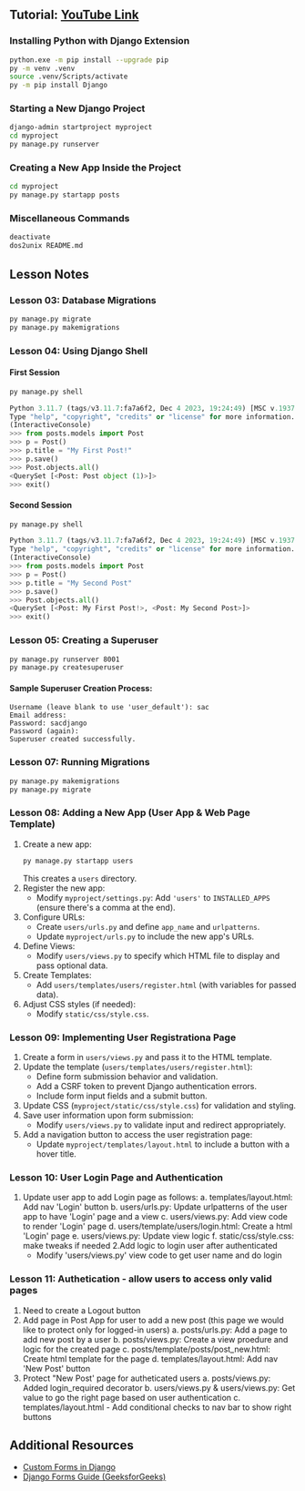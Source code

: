 ## Tutorial: [YouTube Link](https://www.youtube.com/watch?v=Rp5vd34d-z4)

### Installing Python with Django Extension
```sh
python.exe -m pip install --upgrade pip
py -m venv .venv
source .venv/Scripts/activate
py -m pip install Django
```

### Starting a New Django Project
```sh
django-admin startproject myproject
cd myproject
py manage.py runserver
```

### Creating a New App Inside the Project
```sh
cd myproject
py manage.py startapp posts
```

### Miscellaneous Commands
```sh
deactivate
dos2unix README.md
```

## Lesson Notes

### Lesson 03: Database Migrations
```sh
py manage.py migrate
py manage.py makemigrations
```

### Lesson 04: Using Django Shell
#### First Session
```sh
py manage.py shell
```
```python
Python 3.11.7 (tags/v3.11.7:fa7a6f2, Dec 4 2023, 19:24:49) [MSC v.1937 64 bit (AMD64)] on win32
Type "help", "copyright", "credits" or "license" for more information.
(InteractiveConsole)
>>> from posts.models import Post
>>> p = Post()
>>> p.title = "My First Post!"
>>> p.save()
>>> Post.objects.all()
<QuerySet [<Post: Post object (1)>]>
>>> exit()
```

#### Second Session
```sh
py manage.py shell
```
```python
Python 3.11.7 (tags/v3.11.7:fa7a6f2, Dec 4 2023, 19:24:49) [MSC v.1937 64 bit (AMD64)] on win32
Type "help", "copyright", "credits" or "license" for more information.
(InteractiveConsole)
>>> from posts.models import Post
>>> p = Post()
>>> p.title = "My Second Post"
>>> p.save()
>>> Post.objects.all()
<QuerySet [<Post: My First Post!>, <Post: My Second Post>]>
>>> exit()
```

### Lesson 05: Creating a Superuser
```sh
py manage.py runserver 8001
py manage.py createsuperuser
```
#### Sample Superuser Creation Process:
```
Username (leave blank to use 'user_default'): sac
Email address:
Password: sacdjango
Password (again):
Superuser created successfully.
```

### Lesson 07: Running Migrations
```sh
py manage.py makemigrations
py manage.py migrate
```

### Lesson 08: Adding a New App (User App & Web Page Template)
1. Create a new app:
   ```sh
   py manage.py startapp users
   ```
   This creates a `users` directory.
2. Register the new app:
   - Modify `myproject/settings.py`: Add `'users'` to `INSTALLED_APPS` (ensure there's a comma at the end).
3. Configure URLs:
   - Create `users/urls.py` and define `app_name` and `urlpatterns`.
   - Update `myproject/urls.py` to include the new app's URLs.
4. Define Views:
   - Modify `users/views.py` to specify which HTML file to display and pass optional data.
5. Create Templates:
   - Add `users/templates/users/register.html` (with variables for passed data).
6. Adjust CSS styles (if needed):
   - Modify `static/css/style.css`.

### Lesson 09: Implementing User Registrationa Page
1. Create a form in `users/views.py` and pass it to the HTML template.
2. Update the template (`users/templates/users/register.html`):
   - Define form submission behavior and validation.
   - Add a CSRF token to prevent Django authentication errors.
   - Include form input fields and a submit button.
3. Update CSS (`myproject/static/css/style.css`) for validation and styling.
4. Save user information upon form submission:
   - Modify `users/views.py` to validate input and redirect appropriately.
5. Add a navigation button to access the user registration page:
   - Update `myproject/templates/layout.html` to include a button with a hover title.

### Lesson 10: User Login Page and Authentication
1. Update user app to add Login page as follows:
   a. templates/layout.html: Add nav 'Login' button
   b. users/urls.py: Update urlpatterns of the user app to have 'Login' page and a view
   c. users/views.py: Add view code to render 'Login' page
   d. users/template/users/login.html:  Create a html 'Login' page
   e. users/views.py: Update view logic
   f. static/css/style.css: make tweaks if needed
2.Add logic to login user after authenticated
   - Modify 'users/views.py' view code to get user name and do login

### Lesson 11: Authetication - allow users to access only valid pages
1. Need to create a Logout button
2. Add page in Post App for user to add a new post
   (this page we would like to protect only for logged-in users)
   a. posts/urls.py: Add a page to add new post by a user
   b. posts/views.py: Create a view proedure and logic for the created page
   c. posts/template/posts/post_new.html:  Create html template for the page
   d. templates/layout.html: Add nav 'New Post' button
3. Protect "New Post' page for autheticated users
   a. posts/views.py: Added login_required decorator
   b. users/views.py & users/views.py: Get value to go the right page based on user authentication
   c. templates/layout.html - Add conditional checks to nav bar to show right buttons

## Additional Resources
- [Custom Forms in Django](https://docs.djangoproject.com/en/5.1/topics/forms/)
- [Django Forms Guide (GeeksforGeeks)](https://www.geeksforgeeks.org/django-forms/)
